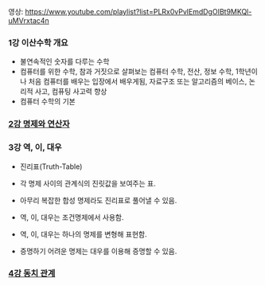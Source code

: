영상: https://www.youtube.com/playlist?list=PLRx0vPvlEmdDgOIBt9MKQl-uMVrxtac4n

### 1강 이산수학 개요

- 불연속적인 숫자를 다루는 수학
- 컴퓨터를 위한 수학, 참과 거짓으로 살펴보는 컴퓨터 수학, 전산, 정보 수학, 1학년이나 처음 컴퓨터를 배우는 입장에서 배우게됨, 자료구조 또는  알고리즘의 베이스, 논리적 사고, 컴퓨팅 사고력 향상
- 컴퓨터 수학의 기본

### [2강 명제와 연산자](/이산-수학/이산수학-기초/명제와-연산자.md)

### 3강 역, 이, 대우

-  진리표(Truth-Table)
  
  - 각 명제 사이의 관계식의 진릿값을 보여주는 표.
  
  - 아무리 복잡한 합성 명제라도 진리표로 풀어낼 수 있음.

- 역, 이, 대우는 조건명제에서 사용함.

-  역, 이, 대우는 하나의 명제를 변형해 표현함.

- 증명하기 어려운 명제는 대우를 이용해 증명할 수 있음.





### [4강 동치 관계](/이산-수학/이산수학-기초/동치-관계.md)